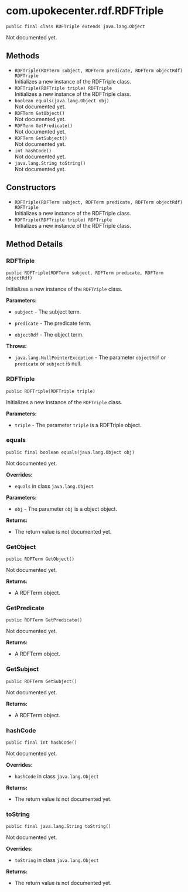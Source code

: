 # com.upokecenter.rdf.RDFTriple

    public final class RDFTriple extends java.lang.Object

Not documented yet.

## Methods

* `RDFTriple​(RDFTerm subject,
         RDFTerm predicate,
         RDFTerm objectRdf) RDFTriple`<br>
 Initializes a new instance of the RDFTriple
 class.
* `RDFTriple​(RDFTriple triple) RDFTriple`<br>
 Initializes a new instance of the RDFTriple
 class.
* `boolean equals​(java.lang.Object obj)`<br>
 Not documented yet.
* `RDFTerm GetObject()`<br>
 Not documented yet.
* `RDFTerm GetPredicate()`<br>
 Not documented yet.
* `RDFTerm GetSubject()`<br>
 Not documented yet.
* `int hashCode()`<br>
 Not documented yet.
* `java.lang.String toString()`<br>
 Not documented yet.

## Constructors

* `RDFTriple​(RDFTerm subject,
         RDFTerm predicate,
         RDFTerm objectRdf) RDFTriple`<br>
 Initializes a new instance of the RDFTriple
 class.
* `RDFTriple​(RDFTriple triple) RDFTriple`<br>
 Initializes a new instance of the RDFTriple
 class.

## Method Details

### RDFTriple
    public RDFTriple​(RDFTerm subject, RDFTerm predicate, RDFTerm objectRdf)
Initializes a new instance of the <code>RDFTriple</code>
 class.

**Parameters:**

* <code>subject</code> - The subject term.

* <code>predicate</code> - The predicate term.

* <code>objectRdf</code> - The object term.

**Throws:**

* <code>java.lang.NullPointerException</code> - The parameter <code>objectRdf</code> or <code>
 predicate</code> or <code>subject</code> is null.

### RDFTriple
    public RDFTriple​(RDFTriple triple)
Initializes a new instance of the <code>RDFTriple</code>
 class.

**Parameters:**

* <code>triple</code> - The parameter <code>triple</code> is a RDFTriple object.

### equals
    public final boolean equals​(java.lang.Object obj)
Not documented yet.

**Overrides:**

* <code>equals</code> in class <code>java.lang.Object</code>

**Parameters:**

* <code>obj</code> - The parameter <code>obj</code> is a object object.

**Returns:**

* The return value is not documented yet.

### GetObject
    public RDFTerm GetObject()
Not documented yet.

**Returns:**

* A RDFTerm object.

### GetPredicate
    public RDFTerm GetPredicate()
Not documented yet.

**Returns:**

* A RDFTerm object.

### GetSubject
    public RDFTerm GetSubject()
Not documented yet.

**Returns:**

* A RDFTerm object.

### hashCode
    public final int hashCode()
Not documented yet.

**Overrides:**

* <code>hashCode</code> in class <code>java.lang.Object</code>

**Returns:**

* The return value is not documented yet.

### toString
    public final java.lang.String toString()
Not documented yet.

**Overrides:**

* <code>toString</code> in class <code>java.lang.Object</code>

**Returns:**

* The return value is not documented yet.
